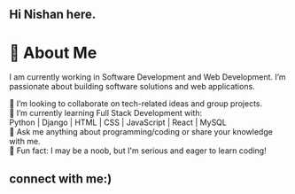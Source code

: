 ## Hi  Nishan here.
# 👋 About Me </br>

I am currently working in Software Development and Web Development. I’m passionate about building software solutions and web applications.</br>

🔭 I’m looking to collaborate on tech-related ideas and group projects.</br>
🌱 I’m currently learning Full Stack Development with: </br>
Python | Django | HTML | CSS | JavaScript | React | MySQL </br>
💬 Ask me anything about programming/coding or share your knowledge with me. </br>
🎯 Fun fact: I may be a noob, but I'm serious and eager to learn coding! </br>

## connect with me:)
<div id = "social_media>
  <a href = "https://www.facebook.com/nishan.shrestha.9803150">
  <i class="bi bi-facebook"></i>
  </a>
</div>

